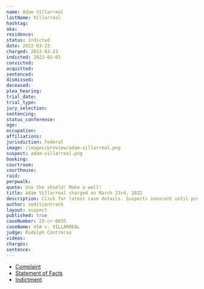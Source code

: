 ```yaml
---
name: Adam Villarreal
lastName: Villarreal
hashtag:
aka:
residence:
status: Indicted
date: 2022-03-23
charged: 2022-03-23
indicted: 2023-02-01
convicted:
acquitted:
sentenced:
dismissed:
deceased:
plea_hearing:
trial_date:
trial_type:
jury_selection:
sentencing:
status_conference:
age:
occupation:
affiliations:
jurisdiction: Federal
image: /images/preview/adam-villarreal.png
suspect: adam-villarreal.png
booking:
courtroom:
courthouse:
raid:
perpwalk:
quote: Use the shield! Make a wall!
title: Adam Villarreal charged on March 23rd, 2022
description: Click for latest case details. Suspects innocent until proven guilty.
author: seditiontrack
layout: suspect
published: true
caseNumber: 23-cr-0035
caseName: USA v. VILLARREAL
judge: Rudolph Contreras
videos:
charges:
sentence:
---
```

- [Complaint](https://www.justice.gov/usao-dc/case-multi-defendant/file/1567161/download)
- [Statement of Facts](https://www.justice.gov/usao-dc/case-multi-defendant/file/1567166/download)
- [Indictment](https://www.justice.gov/usao-dc/case-multi-defendant/file/1567171/download)
